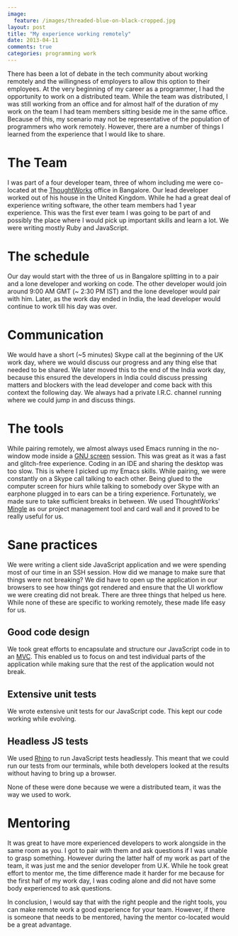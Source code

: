 ```yaml
---
image:
  feature: /images/threaded-blue-on-black-cropped.jpg
layout: post
title: "My experience working remotely"
date: 2013-04-11
comments: true
categories: programming work
---
```

There has been a lot of debate in the tech community about working remotely and the willingness of employers to allow this option to their employees. At the very beginning of my career as a programmer, I had the opportunity to work on a distributed team. While the team was distributed, I was still working from an office and for almost half of the duration of my work on the team I had team members sitting beside me in the same office. Because of this, my scenario may not be representative of the population of programmers who work remotely. However, there are a number of things I learned from the experience that I would like to share.


# The Team
I was part of a four developer team, three of whom including me were co-located at the [ThoughtWorks](http://www.thoughtworks.com/) office in Bangalore. Our lead developer worked out of his house in the United Kingdom. While he had a great deal of experience writing software, the other team members had 1 year experience. This was the first ever team I was going to be part of and possibly the place where I would pick up important skills and learn a lot. We were writing mostly Ruby and JavaScript.

# The schedule
Our day would start with the three of us in Bangalore splitting in to a pair and a lone developer and working on code. The other developer would join around 9:00 AM GMT (~ 2:30 PM IST) and the lone developer would pair with him. Later, as the work day ended in India, the lead developer would continue to work till his day was over.

# Communication
We would have a short (~5 minutes) Skype call at the beginning of the UK work day, where we would discuss our progress and any thing else that needed to be shared. We later moved this to the end of the India work day, because this ensured the developers in India could discuss pressing matters and blockers with the lead developer and come back with this context the following day. We always had a private I.R.C. channel running where we could jump in and discuss things.

# The tools
While pairing remotely, we almost always used Emacs running in the no-window mode inside a [GNU screen](http://www.gnu.org/software/screen/) session. This was great as it was a fast and glitch-free experience. Coding in an IDE and sharing the desktop was too slow. This is where I picked up my Emacs skills. While pairing, we were constantly on a Skype call talking to each other. Being glued to the computer screen for hiurs while talking to somebody over Skype with an earphone plugged in to ears can be a tiring experience. Fortunately, we made sure to take sufficient breaks in between.
We used ThoughtWorks' [Mingle](http://www.thoughtworks-studios.com/mingle-agile-project-management) as our project management tool and card wall and it proved to be really useful for us.

# Sane practices
We were writing a client side JavaScript application and we were spending most of our time in an SSH session. How did we manage to make sure that things were not breaking? We did have to open up the application in our browsers to see how things got rendered and ensure that the UI workflow we were creating did not break. There are three things that helped us here. While none of these are specific to working remotely, these made life easy for us.
## Good code design
We took great efforts to encapsulate and structure our JavaScript code in to an [MVC](http://en.wikipedia.org/wiki/Model%E2%80%93view%E2%80%93controller). This enabled us to focus on and test individual parts of the application while making sure that the rest of the application would not break.

## Extensive unit tests
We wrote extensive unit tests for our JavaScript code. This kept our code working while evolving.

## Headless JS tests
We used [Rhino](https://developer.mozilla.org/en-US/docs/Rhino) to run JavaScript tests headlessly. This meant that we could run our tests from our terminals, while both developers looked at the results without having to bring up a browser.

None of these were done because we were a distributed team, it was the way we used to work.

# Mentoring
It was great to have more experienced developers to work alongside in the same room as you. I got to pair with them and ask questions if I was unable to grasp something. However during the latter half of my work as part of the team, it was just me and the senior developer from U.K. While he took great effort to mentor me, the time difference made it harder for me because for the first half of my work day, I was coding alone and did not have some body experienced to ask questions.

In conclusion, I would say that with the right people and the right tools, you can make remote work a good experience for your team. However, if there is someone that needs to be mentored, having the mentor co-located would be a great advantage.
